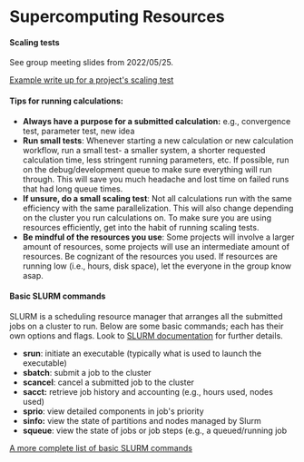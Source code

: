 # Supercomputing Resources

#### **Scaling tests** <a href="#supercomputeraccess-scalingtests" id="supercomputeraccess-scalingtests"></a>

See group meeting slides from 2022/05/25.

[Example write up for a project's scaling test](https://wikis.utexas.edu/download/attachments/360416757/XSEDE2018-WW.pdf?version=1\&modificationDate=1653437358790\&api=v2)

#### **Tips for running calculations:** <a href="#supercomputeraccess-tipsforrunningcalculations" id="supercomputeraccess-tipsforrunningcalculations"></a>

* **Always have a purpose for a submitted calculation:** e.g., convergence test, parameter test, new idea
* **Run small tests**: Whenever starting a new calculation or new calculation workflow, run a small test- a smaller system, a shorter requested calculation time, less stringent running parameters, etc. If possible, run on the debug/development queue to make sure everything will run through. This will save you much headache and lost time on failed runs that had long queue times.
* **If unsure, do a small scaling test**: Not all calculations run with the same efficiency with the same parallelization. This will also change depending on the cluster you run calculations on. To make sure you are using resources efficiently, get into the habit of running scaling tests.
* **Be mindful of the resources you use**: Some projects will involve a larger amount of resources, some projects will use an intermediate amount of resources. Be cognizant of the resources you used. If resources are running low (i.e., hours, disk space), let the everyone in the group know asap.&#x20;

#### Basic SLURM commands <a href="#supercomputeraccess-basicslurmcommands" id="supercomputeraccess-basicslurmcommands"></a>

SLURM is a scheduling resource manager that arranges all the submitted jobs on a cluster to run. Below are some basic commands; each has their own options and flags. Look to [SLURM documentation](https://slurm.schedmd.com/documentation.html) for further details.

* **srun**: initiate an executable (typically what is used to launch the executable)
* **sbatch**: submit a job to the cluster
* **scancel**: cancel a submitted job to the cluster
* **sacct:** retrieve job history and accounting (e.g., hours used, nodes used)
* **sprio**: view detailed components in job's priority
* **sinfo:** view the state of partitions and nodes managed by Slurm
* **squeue**: view the state of jobs or job steps (e.g., a queued/running job

[A more complete list of basic SLURM commands](https://slurm.schedmd.com/quickstart.html)
